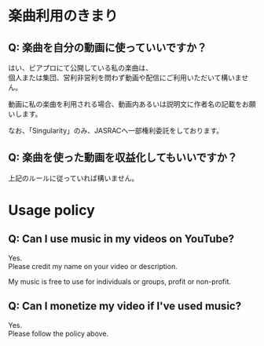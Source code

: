 # 楽曲利用のきまり

## Q: 楽曲を自分の動画に使っていいですか？

はい、ピアプロにて公開している私の楽曲は、<br />
個人または集団、営利非営利を問わず動画や配信にご利用いただいて構いません。

動画に私の楽曲を利用される場合、動画内あるいは説明文に作者名の記載をお願いします。

なお、「Singularity」のみ、JASRACへ一部権利委託をしております。

## Q: 楽曲を使った動画を収益化してもいいですか？

上記のルールに従っていれば構いません。

# Usage policy

## Q: Can I use music in my videos on YouTube?

Yes.<br />
Please credit my name on your video or description.

My music is free to use for individuals or groups, profit or non-profit.

## Q: Can I monetize my video if I've used music?

Yes.<br />
Please follow the policy above.
